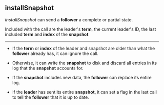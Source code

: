 ##  installSnapshot

_installSnapshot_ can send a **follower** a complete or partial state.

Included with the call are the leader's **term**, the current leader's ID, the last included **term** and **index** of the **snapshot**

***

* If the **term** or **index** of the leader and snapshot are older than what the **follower** already has, it can ignore the call.

* Otherwise, it can write the **snapshot** to disk and discard all entries in its log that the **snapshot** accounts for.

* If the **snapshot** includes new data, the **follower** can replace its entire log.

* If the **leader** has sent its entire **snapshot**, it can set a flag in the last call to tell the **follower** that it is up to date.
